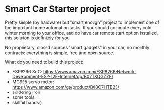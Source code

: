 # Smart Car Starter project

Pretty simple (by hardware) but "smart enough" project to implement one of the important home automation tasks.
If you should commute every cold winter morning to your office, and do have car remote start option installed, this solution is definitely for you!

No proprietary, closed sources "smart gadgets" in your car, no monthly contracts: everything is simple, free and open source.

What do you need to build this project:
- ESP8266 SoC: https://www.amazon.com/ESP8266-Network-Development-ESP-12E-Internet/dp/B07TXQGZZF/ 
- MG995 servo motor: https://www.amazon.com/gp/product/B08C7HTB2S/
- soldering iron
- some tools 
- skillful hands:) 


